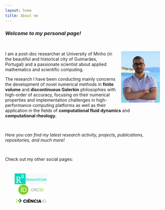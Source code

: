 ```yaml
---
layout: home
title: About me
---
```


### _Welcome to my personal page!_

&nbsp;

<img style="float: right; width: 9em; margin-left: 1em; margin-bottom: 1em" src="public/photo.jpg">

I am a post-doc researcher at University of Minho (in the beautiful and historical city of Guimarães, Portugal) and a passionate scientist about applied mathematics and scientific computing.

The research I have been conducting mainly concerns the development of novel numerical methods in **finite volume** and **discontinuous Galerkin** philosophies with high-order of accuracy, focusing on their numerical properties and implementation challenges in high-performance computing platforms as well as their application in the fields of **computational fluid dynamics** and **computational rheology.**

<br>

_Here you can find my latest research activity, projects, publications, repositories, and much more!_

<br>

<p style="margin-bottom: 1cm;">
  <font size="smaller">
    Check out my other social pages:
  </font>
</p>

<div class="row">
  <div class="column" style="width: 33.33%;">
    <a href="https://www.researchgate.net/profile/ricardo-costa-21">
      <img style="height: 2.5em; display: block; margin-left: auto; margin-right: auto;" src="public/researchgate.png">
    </a>
  </div>
  <div class="column" style="width: 33.33%;">
    <a href="https://orcid.org/0000-0002-1904-8317">
      <img style="height: 2.5em; display: block; margin-left: auto; margin-right: auto;" src="public/orcid.png">
    </a>
  </div>
  <div class="column" style="width: 33.33%;">
    <a href="https://www.cienciavitae.pt/2F14-5623-03EB">
      <img style="height: 2.5em; display: block; margin-left: auto; margin-right: auto;" src="public/cienciaid.png">
    </a>
  </div>
</div>
